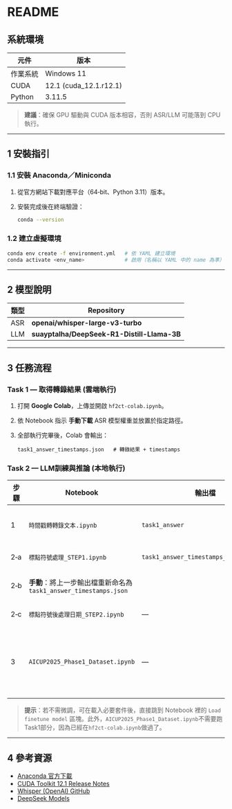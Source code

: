 # README

## 系統環境

| 元件     | 版本                      |
| ------ | ----------------------- |
| 作業系統   | Windows 11              |
| CUDA   | 12.1 (cuda\_12.1.r12.1) |
| Python | 3.11.5                  |

> **建議**：確保 GPU 驅動與 CUDA 版本相容，否則 ASR/LLM 可能落到 CPU 執行。

---

## 1 安裝指引

### 1.1 安裝 Anaconda／Miniconda

1. 從官方網站下載對應平台（64‑bit、Python 3.11）版本。
2. 安裝完成後在終端驗證：

   ```bash
   conda --version
   ```

### 1.2 建立虛擬環境

```bash
conda env create -f environment.yml   # 依 YAML 建立環境
conda activate <env_name>             # 啟用（名稱以 YAML 中的 name 為準）
```

---

## 2 模型說明

| 類型  | Repository                                  |
| --- | ------------------------------------------- |
| ASR | **openai/whisper-large-v3-turbo**           |
| LLM | **suayptalha/DeepSeek-R1-Distill-Llama-3B** |

---

## 3 任務流程

### Task 1 — 取得轉錄結果 (雲端執行)

1. 打開 **Google Colab**，上傳並開啟 `hf2ct-colab.ipynb`。
2. 依 Notebook 指示 **手動下載** ASR 模型權重並放置於指定路徑。
3. 全部執行完畢後，Colab 會輸出：

   ```
   task1_answer_timestamps.json   # 轉錄結果 + timestamps
   ```

### Task 2 — LLM訓練與推論 (本地執行)

| 步驟  | Notebook                                           | 輸出檔                                    | 摘要                                              |
| --- | -------------------------------------------------- | -------------------------------------- | ----------------------------------------------- |
| 1   | `時間戳轉轉錄文本.ipynb`                                   | `task1_answer`                         | 依 timestamps 切割原始 JSON                          |
| 2‑a | `標點符號處理_STEP1.ipynb`                               | `task1_answer_timestamps_cleaned.json` | 初步清洗標點                                          |
| 2‑b | **手動**：將上一步輸出檔重新命名為 `task1_answer_timestamps.json` |                                        | 覆寫舊檔以供下一步使用                                     |
| 2‑c | `標點符號後處理日期_STEP2.ipynb`                            | —                                      | 二次標點／日期修正                                       |
| 3   | `AICUP2025_Phase1_Dataset.ipynb`                   | —                                      | 從「Task2」註記開始執行；若僅推論，可直接跳至 *Load finetune model* |

> **提示**：若不需微調，可在載入必要套件後，直接跳到 Notebook 裡的 `Load finetune model` 區塊。此外，`AICUP2025_Phase1_Dataset.ipynb`不需要跑Task1部分，因為已經在`hf2ct-colab.ipynb`做過了。


---

## 4 參考資源

* [Anaconda 官方下載](https://www.anaconda.com/download)
* [CUDA Toolkit 12.1 Release Notes](https://docs.nvidia.com/cuda/)
* [Whisper (OpenAI) GitHub](https://github.com/openai/whisper)
* [DeepSeek Models](https://huggingface.co/suayptalha/DeepSeek-R1-Distill-Llama-3B)
